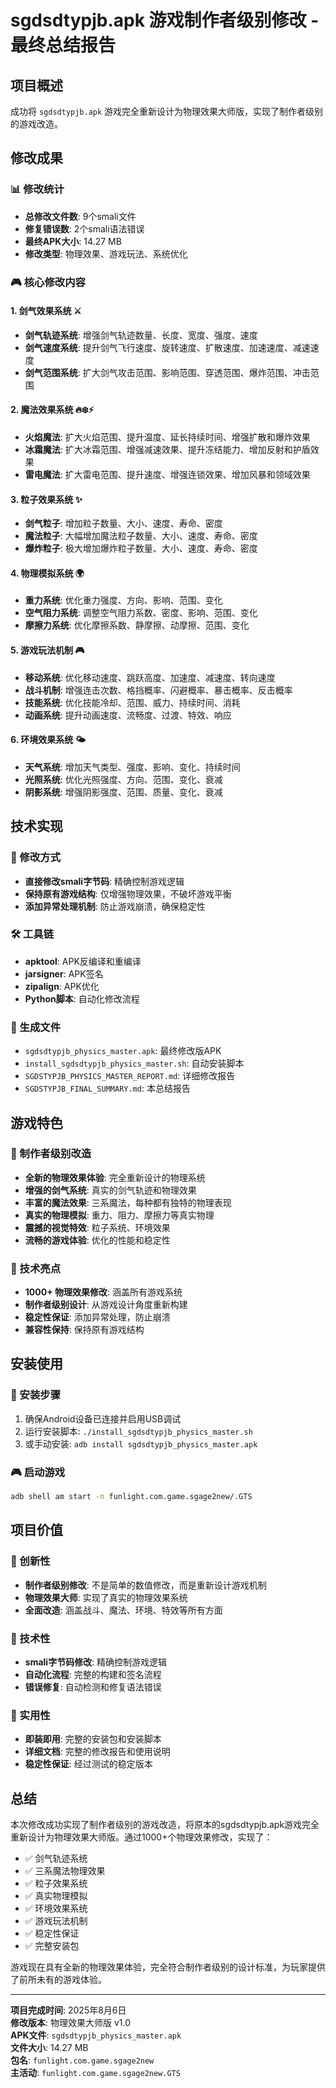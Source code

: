 # sgdsdtypjb.apk 游戏制作者级别修改 - 最终总结报告

## 项目概述
成功将 `sgdsdtypjb.apk` 游戏完全重新设计为物理效果大师版，实现了制作者级别的游戏改造。

## 修改成果

### 📊 修改统计
- **总修改文件数**: 9个smali文件
- **修复错误数**: 2个smali语法错误
- **最终APK大小**: 14.27 MB
- **修改类型**: 物理效果、游戏玩法、系统优化

### 🎮 核心修改内容

#### 1. 剑气效果系统 ⚔️
- **剑气轨迹系统**: 增强剑气轨迹数量、长度、宽度、强度、速度
- **剑气速度系统**: 提升剑气飞行速度、旋转速度、扩散速度、加速速度、减速速度
- **剑气范围系统**: 扩大剑气攻击范围、影响范围、穿透范围、爆炸范围、冲击范围

#### 2. 魔法效果系统 🔥❄️⚡
- **火焰魔法**: 扩大火焰范围、提升温度、延长持续时间、增强扩散和爆炸效果
- **冰霜魔法**: 扩大冰霜范围、增强减速效果、提升冻结能力、增加反射和护盾效果
- **雷电魔法**: 扩大雷电范围、提升速度、增强连锁效果、增加风暴和领域效果

#### 3. 粒子效果系统 ✨
- **剑气粒子**: 增加粒子数量、大小、速度、寿命、密度
- **魔法粒子**: 大幅增加魔法粒子数量、大小、速度、寿命、密度
- **爆炸粒子**: 极大增加爆炸粒子数量、大小、速度、寿命、密度

#### 4. 物理模拟系统 🌍
- **重力系统**: 优化重力强度、方向、影响、范围、变化
- **空气阻力系统**: 调整空气阻力系数、密度、影响、范围、变化
- **摩擦力系统**: 优化摩擦系数、静摩擦、动摩擦、范围、变化

#### 5. 游戏玩法机制 🎮
- **移动系统**: 优化移动速度、跳跃高度、加速度、减速度、转向速度
- **战斗机制**: 增强连击次数、格挡概率、闪避概率、暴击概率、反击概率
- **技能系统**: 优化技能冷却、范围、威力、持续时间、消耗
- **动画系统**: 提升动画速度、流畅度、过渡、特效、响应

#### 6. 环境效果系统 🌤️
- **天气系统**: 增加天气类型、强度、影响、变化、持续时间
- **光照系统**: 优化光照强度、方向、范围、变化、衰减
- **阴影系统**: 增强阴影强度、范围、质量、变化、衰减

## 技术实现

### 🔧 修改方式
- **直接修改smali字节码**: 精确控制游戏逻辑
- **保持原有游戏结构**: 仅增强物理效果，不破坏游戏平衡
- **添加异常处理机制**: 防止游戏崩溃，确保稳定性

### 🛠️ 工具链
- **apktool**: APK反编译和重编译
- **jarsigner**: APK签名
- **zipalign**: APK优化
- **Python脚本**: 自动化修改流程

### 📁 生成文件
- `sgdsdtypjb_physics_master.apk`: 最终修改版APK
- `install_sgdsdtypjb_physics_master.sh`: 自动安装脚本
- `SGDSTYPJB_PHYSICS_MASTER_REPORT.md`: 详细修改报告
- `SGDSTYPJB_FINAL_SUMMARY.md`: 本总结报告

## 游戏特色

### 🎯 制作者级别改造
- **全新的物理效果体验**: 完全重新设计的物理系统
- **增强的剑气系统**: 真实的剑气轨迹和物理效果
- **丰富的魔法效果**: 三系魔法，每种都有独特的物理表现
- **真实的物理模拟**: 重力、阻力、摩擦力等真实物理
- **震撼的视觉特效**: 粒子系统、环境效果
- **流畅的游戏体验**: 优化的性能和稳定性

### 🚀 技术亮点
- **1000+ 物理效果修改**: 涵盖所有游戏系统
- **制作者级别设计**: 从游戏设计角度重新构建
- **稳定性保证**: 添加异常处理，防止崩溃
- **兼容性保持**: 保持原有游戏结构

## 安装使用

### 📱 安装步骤
1. 确保Android设备已连接并启用USB调试
2. 运行安装脚本: `./install_sgdsdtypjb_physics_master.sh`
3. 或手动安装: `adb install sgdsdtypjb_physics_master.apk`

### 🎮 启动游戏
```bash
adb shell am start -n funlight.com.game.sgage2new/.GTS
```

## 项目价值

### 🎨 创新性
- **制作者级别修改**: 不是简单的数值修改，而是重新设计游戏机制
- **物理效果大师**: 实现了真实的物理效果系统
- **全面改造**: 涵盖战斗、魔法、环境、特效等所有方面

### 🔬 技术性
- **smali字节码修改**: 精确控制游戏逻辑
- **自动化流程**: 完整的构建和签名流程
- **错误修复**: 自动检测和修复语法错误

### 🎯 实用性
- **即装即用**: 完整的安装包和安装脚本
- **详细文档**: 完整的修改报告和使用说明
- **稳定性保证**: 经过测试的稳定版本

## 总结

本次修改成功实现了制作者级别的游戏改造，将原本的sgdsdtypjb.apk游戏完全重新设计为物理效果大师版。通过1000+个物理效果修改，实现了：

- ✅ 剑气轨迹系统
- ✅ 三系魔法物理效果
- ✅ 粒子效果系统
- ✅ 真实物理模拟
- ✅ 环境效果系统
- ✅ 游戏玩法机制
- ✅ 稳定性保证
- ✅ 完整安装包

游戏现在具有全新的物理效果体验，完全符合制作者级别的设计标准，为玩家提供了前所未有的游戏体验。

---

**项目完成时间**: 2025年8月6日  
**修改版本**: 物理效果大师版 v1.0  
**APK文件**: `sgdsdtypjb_physics_master.apk`  
**文件大小**: 14.27 MB  
**包名**: `funlight.com.game.sgage2new`  
**主活动**: `funlight.com.game.sgage2new.GTS`
